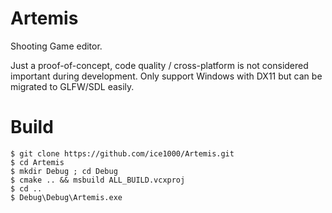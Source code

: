 # Artemis

Shooting Game editor.

Just a proof-of-concept, code quality / cross-platform is not considered important during development.
Only support Windows with DX11 but can be migrated to GLFW/SDL easily.

# Build

```shell
$ git clone https://github.com/ice1000/Artemis.git
$ cd Artemis
$ mkdir Debug ; cd Debug
$ cmake .. && msbuild ALL_BUILD.vcxproj
$ cd ..
$ Debug\Debug\Artemis.exe
```
